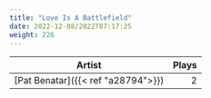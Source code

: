 ```yaml
---
title: "Love Is A Battlefield"
date: 2022-12-08/2022T07:17:25
weight: 226
---
```




 Artist | Plays 
----- | -----:
[Pat Benatar]({{< ref "a28794">}}) | 2
